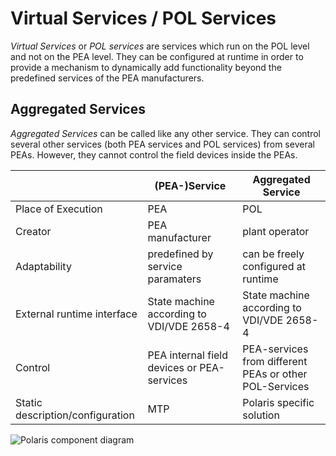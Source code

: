 Virtual Services / POL Services
===============================

*Virtual Services* or *POL services* are services which run on the POL level and not on the PEA level. They can be configured at runtime in order to provide a mechanism to dynamically add functionality beyond the predefined services of the PEA manufacturers.  



## Aggregated Services
*Aggregated Services* can be called like any other service. They can control several other services (both PEA services and POL services) from several PEAs. However, they cannot control the field devices inside the PEAs.


|                                  | (PEA-)Service                              | Aggregated Service                                     |
|----------------------------------|--------------------------------------------|--------------------------------------------------------|
| Place of Execution               | PEA                                        | POL                                                    |
| Creator                          | PEA manufacturer                           | plant operator                                         |
| Adaptability                     | predefined by service paramaters           | can be freely configured at runtime                    |
| External runtime  interface      | State machine according to VDI/VDE 2658-4  | State machine according to VDI/VDE 2658-4              |
| Control                          | PEA internal field devices or PEA-services | PEA-services from different PEAs or other POL-Services |
| Static description/configuration | MTP                                        | Polaris specific solution                              |

![Polaris component diagram](http://www.plantuml.com/plantuml/proxy?src=https://raw.githubusercontent.com/p2o-lab/polaris-backend/develop/doc/virtualService/aggregated-service-context.puml)
